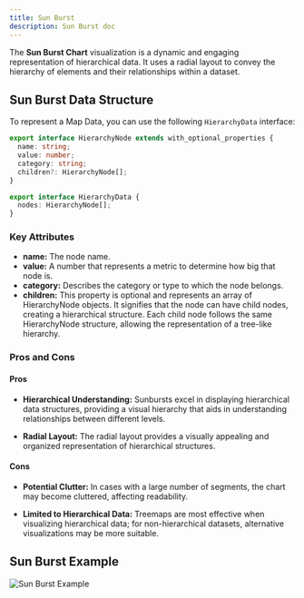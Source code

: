 ```yaml
---
title: Sun Burst
description: Sun Burst doc
---
```


The **Sun Burst Chart** visualization is a dynamic and engaging representation of hierarchical data. It uses a radial layout to convey the hierarchy of elements and their relationships within a dataset.


## Sun Burst Data Structure

To represent a Map Data, you can use the following `HierarchyData` interface:

```typescript
export interface HierarchyNode extends with_optional_properties {
  name: string;
  value: number;
  category: string;
  children?: HierarchyNode[];
}

export interface HierarchyData {
  nodes: HierarchyNode[];
}
```
### Key Attributes

- **name:** The node name.
- **value:** A number that represents a metric to determine how big that node is.
- **category:**  Describes the category or type to which the node belongs.
- **children:**  This property is optional and represents an array of HierarchyNode objects. It signifies that the node can have child nodes, creating a hierarchical structure. Each child node follows the same HierarchyNode structure, allowing the representation of a tree-like hierarchy.

### Pros and Cons

#### Pros
- **Hierarchical Understanding:** Sunbursts excel in displaying hierarchical data structures, providing a visual hierarchy that aids in understanding relationships between different levels.

- **Radial Layout:** The radial layout provides a visually appealing and organized representation of hierarchical structures.

#### Cons
- **Potential Clutter:** In cases with a large number of segments, the chart may become cluttered, affecting readability.

- **Limited to Hierarchical Data:** Treemaps are most effective when visualizing hierarchical data; for non-hierarchical datasets, alternative visualizations may be more suitable.

## Sun Burst Example

![Sun Burst Example](/IllustryDocs/sun-burst.gif)